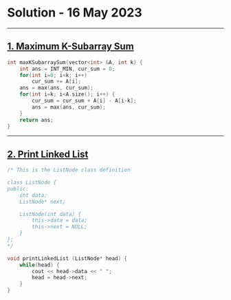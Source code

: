 # Solution - 16 May 2023

---
## [1. Maximum K-Subarray Sum](https://workat.tech/problem-solving/practice/maximum-k-subarray-sum) 

```cpp
int maxKSubarraySum(vector<int> &A, int k) {
	int ans = INT_MIN, cur_sum = 0;
	for(int i=0; i<k; i++) 
		cur_sum += A[i];
	ans = max(ans, cur_sum);
	for(int i=k; i<A.size(); i++) {
		cur_sum = cur_sum + A[i] - A[i-k];
		ans = max(ans, cur_sum);
	}
	return ans;
}
```

---
## [2. Print Linked List](https://workat.tech/problem-solving/practice/print-linked-list) 

```cpp
/* This is the ListNode class definition

class ListNode {
public:
	int data;
	ListNode* next;

	ListNode(int data) {
		this->data = data;
		this->next = NULL;
	}
};
*/

void printLinkedList (ListNode* head) {
    while(head) {
		cout << head->data << " ";
		head = head->next;
	}
}
```